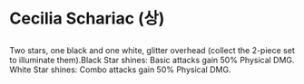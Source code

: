 # Cecilia Schariac (상)

##

Two stars, one black and one white, glitter overhead (collect the 2-piece set to illuminate them).Black Star shines: Basic attacks gain 50% Physical DMG.
White Star shines: Combo attacks gain 50% Physical DMG.
